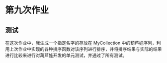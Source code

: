 <!--
 * @Author: zb-nju
 * @Date: 2020-11-15 12:18:16
 * @LastEditors: zb-nju
 * @LastEditTime: 2020-11-16 09:13:54
-->
# 第九次作业

## 测试

在这次作业中，我生成一个指定名字的存放在 MyCollection 中的葫芦娃序列，利用上次作业中实现的各种排序函数对该序列进行排序，并将排序结果与实际的结果进行比较来进行对葫芦娃开发的单元测试，并通过了所有测试。
